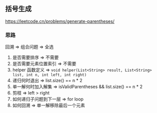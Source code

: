 ## 括号生成

<https://leetcode.cn/problems/generate-parentheses/>

### 思路

回溯 => 组合问题 => 全选

1. 是否需要排序 => 不需要
2. 是否需要元素位置索引 => 不需要
3. helper 函数定义 => ` void helper(List<String> result, List<String> list, int n, int left, int right) `
5. 递归何时退出 => list.size() == n * 2
6. 单一解何时加入解集 => isValidParentheses && list.size() == n * 2
7. 剪枝 => left > right
8. 如何递归子问题到下一层 => for loop
9. 如何回溯 => 单一解移除最后一个元素
